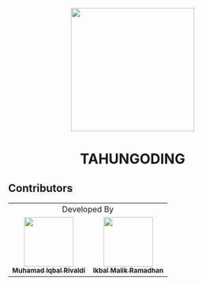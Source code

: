 <p align="center"><img src="public/images/tahu.png" width="250"></p>

# <p align="center"> **TAHU**NGODING </p>

## Contributors

<table>
<tr>
    <td align="center" colspan="2">Developed By</td>
</tr>
<tr>
    <td align="center">
        <a href="https://github.com/mvhamadiqbalriv">
            <img src="https://avatars.githubusercontent.com/u/61414949?v=4" width="100px;"><br>
            <sub><b>Muhamad Iqbal Rivaldi</b></sub>
        </a>
    </td>
    <td align="center">
        <a href="https://github.com/hippies67">
            <img src="https://avatars.githubusercontent.com/u/53890080?v=4" width="100px;"><br>
            <sub><b>Ikbal Malik Ramadhan</b></sub>
        </a>
    </td>
</tr>
</table>
